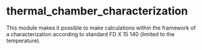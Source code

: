 # thermal_chamber_characterization
This module makes it possible to make calculations within the framework of a characterization according to standard FD X 15 140 (limited to the temperature).
